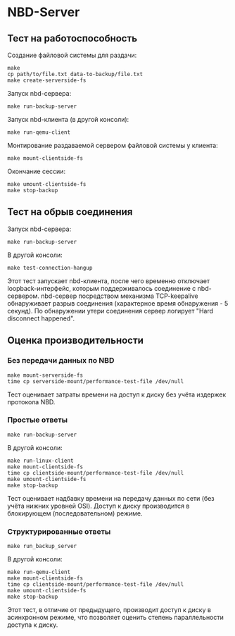 # NBD-Server

## Тест на работоспособность
Создание файловой системы для раздачи:
```
make 
cp path/to/file.txt data-to-backup/file.txt
make create-serverside-fs
```
Запуск nbd-сервера:
```
make run-backup-server
```
Запуск nbd-клиента (в другой консоли):
```
make run-qemu-client
```
Монтирование раздаваемой сервером файловой системы у клиента:
```
make mount-clientside-fs
```
Окончание сессии:
```
make umount-clientside-fs
make stop-backup
```
## Тест на обрыв соединения
Запуск nbd-сервера:
```
make run-backup-server
```
В другой консоли:
```
make test-connection-hangup
```
Этот тест запускает nbd-клиента, после чего временно отключает loopback-интерфейс, которым поддерживалось соединение с nbd-сервером. nbd-сервер посредством механизма TCP-keepalive обнаруживает разрыв соединения (характерное время обнаружения - 5 секунд). По обнаружении утери соединения сервер логирует "Hard disconnect happened".

## Оценка производительности
### Без передачи данных по NBD
```
make mount-serverside-fs
time cp serverside-mount/performance-test-file /dev/null
```
Тест оценивает затраты времени на доступ к диску без учёта издержек протокола NBD.

### Простые ответы
```
make run-backup-server
```
В другой консоли:
```
make run-linux-client
make mount-clientside-fs
time cp clientside-mount/performance-test-file /dev/null
make umount-clientside-fs
make stop-backup
```
Тест оценивает надбавку времени на передачу данных по сети (без учёта нижних уровней OSI). Доступ к диску производится в блокирующем (последовательном) режиме.

### Структурированные ответы
```
make run_backup_server
```
В другой консоли:
```
make run-qemu-client
make mount-clientside-fs
time cp clientside-mount/performance-test-file /dev/null
make umount-clientside-fs
make stop-backup
```
Этот тест, в отличие от предыдущего, производит доступ к диску в асинхронном режиме, что позволяет оценить степень параллельности доступа к диску.

